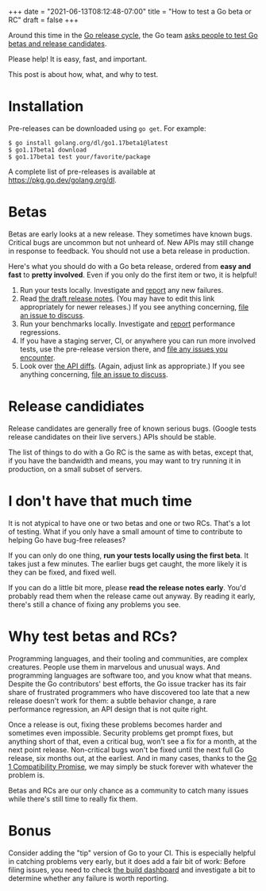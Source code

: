 +++
date = "2021-06-13T08:12:48-07:00"
title = "How to test a Go beta or RC"
draft = false
+++

Around this time in the [Go release cycle](https://github.com/golang/go/wiki/Go-Release-Cycle),
the Go team [asks people to test Go betas and release candidates](https://groups.google.com/forum/#!forum/golang-announce).

Please help! It is easy, fast, and important.

This post is about how, what, and why to test.

# Installation

Pre-releases can be downloaded using `go get`. For example:

```
$ go install golang.org/dl/go1.17beta1@latest
$ go1.17beta1 download
$ go1.17beta1 test your/favorite/package
```

A complete list of pre-releases is available at https://pkg.go.dev/golang.org/dl.

# Betas

Betas are early looks at a new release. They sometimes have known bugs. Critical bugs are uncommon but not unheard of. New APIs may still change in response to feedback. You should not use a beta release in production.

Here's what you should do with a Go beta release, ordered from **easy and fast** to **pretty involved**. Even if you only do the first item or two, it is helpful!

1. Run your tests locally. Investigate and [report](https://golang.org/issue/new) any new failures.
1. Read [the draft release notes](https://tip.golang.org/doc/go1.17). (You may have to edit this link appropriately for newer releases.) If you see anything concerning, [file an issue to discuss](https://golang.org/issue/new).
1. Run your benchmarks locally. Investigate and [report](https://golang.org/issue/new) performance regressions.
1. If you have a staging server, CI, or anywhere you can run more involved tests, use the pre-release version there, and [file any issues you encounter](https://golang.org/issue/new).
1. Look over [the API diffs](https://github.com/golang/go/blob/master/api/go1.17.txt). (Again, adjust link as appropriate.) If you see anything concerning, [file an issue to discuss](https://golang.org/issue/new).



# Release candidiates

Release candidates are generally free of known serious bugs. (Google tests release candidates on their live servers.) APIs should be stable.

The list of things to do with a Go RC is the same as with betas, except that, if you have the bandwidth and means, you may want to try running it in production, on a small subset of servers.


# I don't have that much time

It is not atypical to have one or two betas and one or two RCs. That's a lot of testing. What if you only have a small amount of time to contribute to helping Go have bug-free releases?

If you can only do one thing, **run your tests locally using the first beta**. It takes just a few minutes. The earlier bugs get caught, the more likely it is they can be fixed, and fixed well.

If you can do a little bit more, please **read the release notes early**. You'd probably read them when the release came out anyway. By reading it early, there's still a chance of fixing any problems you see.


# Why test betas and RCs?

Programming languages, and their tooling and communities, are complex creatures. People use them in marvelous and unusual ways. And programming languages are software too, and you know what that means. Despite the Go contributors' best efforts, the Go issue tracker has its fair share of frustrated programmers who have discovered too late that a new release doesn't work for them: a subtle behavior change, a rare performance regression, an API design that is not quite right.

Once a release is out, fixing these problems becomes harder and sometimes even impossible. Security problems get prompt fixes, but anything short of that, even a critical bug, won't see a fix for a month, at the next point release. Non-critical bugs won't be fixed until the next full Go release, six months out, at the earliest. And in many cases, thanks to the [Go 1 Compatibility Promise](https://golang.org/doc/go1compat), we may simply be stuck forever with whatever the problem is.

Betas and RCs are our only chance as a community to catch many issues while there's still time to really fix them.


# Bonus

Consider adding the "tip" version of Go to your CI. This is especially helpful in catching problems very early, but it does add a fair bit of work: Before filing issues, you need to check [the build dashboard](https://build.golang.org/) and investigate a bit to determine whether any failure is worth reporting.
